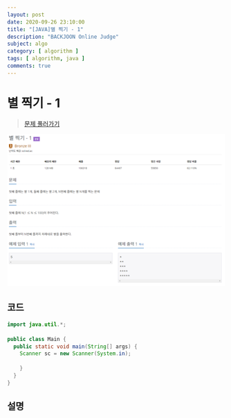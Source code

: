 ```yaml
---
layout: post
date: 2020-09-26 23:10:00
title: "[JAVA]별 찍기 - 1"
description: "BACKJOON Online Judge"
subject: algo
category: [ algorithm ]
tags: [ algorithm, java ]
comments: true
---
```


# 별 찍기 - 1

> [문제 풀러가기](https://acmicpc.net/problem/2438)

![2438](/assets/img/algo/2438.png)

## 코드

```java
import java.util.*;

public class Main {
  public static void main(String[] args) {
    Scanner sc = new Scanner(System.in);

    }
  }
}
```

## 설명
